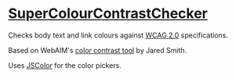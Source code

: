 # [SuperColourContrastChecker](http://tellthemachines.github.io/SuperColourContrastChecker/)
Checks body text and link colours against [WCAG 2.0](http://www.w3.org/TR/WCAG20/) specifications.

Based on WebAIM's [color contrast tool](http://webaim.org/resources/contrastchecker/) by Jared Smith.

Uses [JSColor](http://jscolor.com/) for the color pickers.
